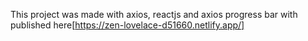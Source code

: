 This project was made with axios, reactjs and axios progress bar with published here[https://zen-lovelace-d51660.netlify.app/]
